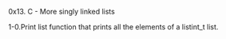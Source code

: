 0x13. C - More singly linked lists

1-0.Print list
 function that prints all the elements of a listint_t list.

